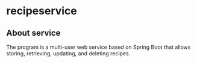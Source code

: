 # recipeservice
## About service
The program is a multi-user web service based on Spring Boot that allows storing, retrieving, updating, and deleting recipes.
